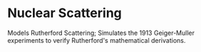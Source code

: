 # Nuclear Scattering

Models Rutherford Scattering; Simulates the 1913 Geiger-Muller experiments to verify Rutherford's mathematical derivations.
